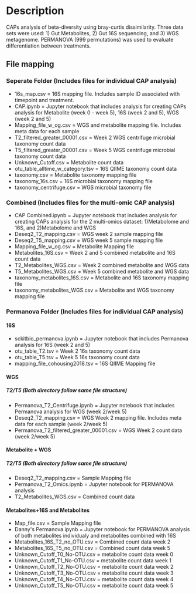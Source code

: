# Description
CAPs analysis of beta-diversity using bray-curtis dissimilarity. Three data sets were used: 1) Gut Metabolites, 2) Gut 16S sequencing, and 3) WGS metagenome. PERMANOVA (999 permutations) was used to evaluate differentiation between treatments. 

## File mapping

### Seperate Folder (Includes files for individual CAP analysis)
  - 16s_map.csv = 16S mapping file. Includes sample ID associated with timepoint and treatment.
  - CAP.ipynb = Jupyter notebook that includes analysis for creating CAPs analysis for Metabolite (week 0 - week 5), 16S (week 2 and 5), WGS (week 2 and 5)
  - Mapping_file_w_og.csv = WGS and metabolite mapping file. Includes meta data for each sample
  - T2_filtered_greater_00001.csv = Week 2 WGS centrifuge microbial taxonomy count data
  - T5_filtered_greater_00001.csv = Week 5 WGS centrifuge microbial taxonomy count data
  - Unknown_Cutoff.csv = Metabolite count data
  - otu_table_alltime_w_category.tsv = 16S QIIME taxonomy count data
  - taxonomy.csv = Metabolite taxonomy mapping file
  - taxonomy_16s.csv = 16S microbial taxonomy mapping file
  - taxonomy_centrifuge.csv = WGS microbial taxonomy file 

### Combined (Includes files for the multi-omic CAP analysis)
  - CAP Combined.ipynb = Jupyter notebook that includes analysis for creating CAPs analysis for the 2 multi-omics dataset: 1)Metabolome and 16S, and 2)Metabolome and WGS
  - Deseq2_T2_mapping.csv = WGS week 2 sample mapping file 
  - Deseq2_T5_mapping.csv = WGS week 5 sample mapping file
  - Mapping_file_w_og.csv = Metabolite Mapping file
  - Metabolites_16S.csv = Week 2 and 5 combined metabolite and 16S count data
  - T2_Metabolites_WGS.csv = Week 2 combined metabolite and WGS data
  - T5_Metabolites_WGS.csv = Week 5 combined metabolite and WGS data
  - taxonomy_metabolites_16S.csv = Metabolite and 16S taxonomy mapping file 
  - taxonomy_metabolites_WGS.csv = Metabolite and WGS taxonomy mapping file
  
  ### Permanova Folder (Includes files for individual CAP analysis)
  #### 16S
  - sckitbio_permanova.ipynb = Jupyter notebook that includes Permanova analysis for 16S (week 2 and 5)
  - otu_table_T2.tsv = Week 2 16s taxonomy count data
  - otu_table_T5.tsv = Week 5 16s taxonomy count data
  - mapping_file_cohousing2018.tsv = 16S QIIME Mapping file
  #### WGS
  ##### T2/T5 (Both directory follow same file structure)
  - Permanova_T2_Centrifuge.ipynb = Jupyter notebook that includes Permanova analysis for WGS (week 2/week 5)
  - Deseq2_T2_mapping.csv = WGS Week 2 mapping file. Includes meta data for each sample (week 2/week 5)
  - Permanova_T2_filtered_greater_00001.csv = WGS Week 2 count data (week 2/week 5)
  #### Metabolite + WGS
  ##### T2/T5 (Both directory follow same file structure)
  - Deseq2_T2_mapping.csv = Sample Mapping file 
  - Permanova_T2_Omics.ipynb = Jupyter notebook for PERMANOVA analysis
  - T2_Metabolites_WGS.csv = Combined count data
   #### Metabolites+16S and Metabolites
  - Map_file.csv = Sample Mapping file 
  - Danny's Permanova.ipynb = Jupyter notebook for PERMANOVA analysis of both metabolites individualy and metabolites combined with 16S
  - Metabolites_16S_T2_no_OTU.csv  = Combined count data week 2
  - Metabolites_16S_T5_no_OTU.csv  = Combined count data week 5
  - Unknown_Cutoff_T0_No-OTU.csv  = metabolite count data week 0
  - Unknown_Cutoff_T1_No-OTU.csv  = metabolite count data week 1
  - Unknown_Cutoff_T2_No-OTU.csv  = metabolite count data week 2
  - Unknown_Cutoff_T3_No-OTU.csv  = metabolite count data week 3
  - Unknown_Cutoff_T4_No-OTU.csv  = metabolite count data week 4
  - Unknown_Cutoff_T5_No-OTU.csv  = metabolite count data week 5
  
